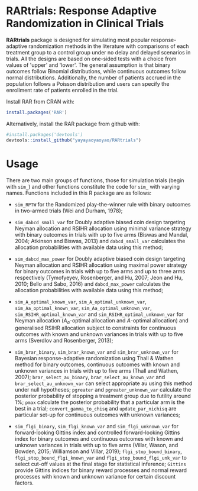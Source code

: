 RARtrials: Response Adaptive Randomization in Clinical Trials
============================================================

**RARtrials** package is designed for simulating most popular response-adaptive randomization methods in the literature with comparisons of each treatment group to a control group under no delay and delayed scenarios in trials. All the designs are based on one-sided tests with a choice from values of 'upper' and 'lower'. The general assumption is that binary outcomes follow Binomial distributions, while continuous outcomes follow normal distributions. Additionally, the number of patients accrued in the population follows a Poisson distribution and users can specify the enrollment rate of patients enrolled in the trial. 

Install RAR from CRAN with:

```r
install.packages('RAR')
```

Alternatively, install the RAR package from github with:


```r
#install.packages('devtools')
devtools::install_github("yayayaoyaoyao/RARtrials")
```

# Usage
There are two main groups of functions, those for simulation trials (begin with `sim_`) and other functions constitute the code for `sim_` with varying names. Functions included in this R package are as follows:

- `sim_RPTW` for the Randomized play-the-winner rule with binary outcomes in two-armed trials (Wei and Durham, 1978);

- `sim_dabcd_small_var` for Doubly adaptive biased coin design targeting Neyman allocation and RSIHR allocation using minimal variance strategy with binary outcomes in trials with up to five arms (Biswas and Mandal, 2004; Atkinson and Biswas, 2013) and `dabcd_small_var` calculates the allocation probabilities with available data using this method;

- `sim_dabcd_max_power` for Doubly adaptive biased coin design targeting Neyman allocation and RSIHR allocation using maximal power strategy for binary outcomes in trials with up to five arms and up to three arms respectively (Tymofyeyev, Rosenberger, and Hu, 2007; Jeon and Hu, 2010; Bello and Sabo, 2016) and `dabcd_max_power` calculates the allocation probabilities with available data using this method;

- `sim_A_optimal_known_var`, `sim_A_optimal_unknown_var`, `sim_Aa_optimal_known_var`, `sim_Aa_optimal_unknown_var`, `sim_RSIHR_optimal_known_var` and `sim_RSIHR_optimal_unknown_var` for Neyman allocation ($A_a$-optimal allocation and $A$-optimal allocation) and generalised RSIHR allocation subject to constraints for continuous outcomes with known and unknown variances in trials with up to five arms (Sverdlov and Rosenberger, 2013);

- `sim_brar_binary`, `sim_brar_known_var` and `sim_brar_unknown_var` for Bayesian response-adaptive randomization using Thall & Wathen method for binary outcomes, continuous outcomes with known and unknown variances in trials with up to five arms (Thall and Wathen, 2007); `brar_select_au_binary`, `brar_select_au_known_var` and `brar_select_au_unknown_var` can select appropriate au using this method under null hypotheses; `pgreater` and `pgreater_unknown_var` calculate the posterior probability of stopping a treatment group due to futility around $1\%$;  `pmax` calculate the posterior probability that a particular arm is the best in a trial; `convert_gamma_to_chisq` and `update_par_nichisq` are particular set-up for continuous outcomes with unknown variances;


- `sim_flgi_binary`, `sim_flgi_known_var` and `sim_flgi_unknown_var` for forward-looking Gittins index and controlled forward-looking Gittins index for binary outcomes and continuous outcomes with known and unknown variances in trials with up to five arms (Villar, Wason, and Bowden, 2015; Williamson and Villar, 2019); `flgi_stop_bound_binary`, `flgi_stop_bound_flgi_known_var` and `flgi_stop_bound_flgi_unk_var` to select cut-off values at the final stage for statistical inference; `Gittins` provide Gittins indices for binary reward processes and normal reward processes with known and unknown variance for certain discount factors.


